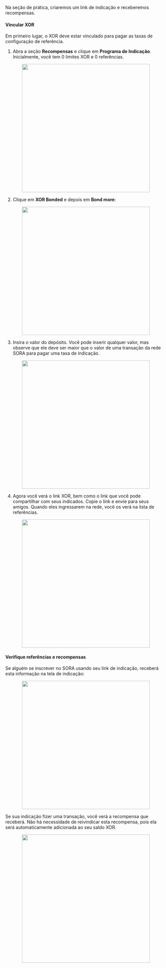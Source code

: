 Na seção de prática, criaremos um link de indicação e receberemos recompensas.

#### Vincular XOR

Em primeiro lugar, o XOR deve estar vinculado para pagar as taxas de configuração de referência.

1. Abra a seção **Recompensas** e clique em **Programa de Indicação**. Inicialmente, você tem 0 limites XOR e 0 referências.

<center><img src="/.gitbook/assets/bond-open-referral.png" width="400"></center>

2. Clique em **XOR Bonded** e depois em **Bond more**:

<center><img src="/.gitbook/assets/bond-choose-bond-more.png" width="400"></center>

3. Insira o valor do depósito. Você pode inserir qualquer valor, mas observe que ele deve ser maior que o valor de uma transação da rede SORA para pagar uma taxa de indicação.

<center><img src="/.gitbook/assets/bond-enter-amount.png" width="400"></center>

4. Agora você verá o link XOR, bem como o link que você pode compartilhar com seus indicados. Copie o link e envie para seus amigos. Quando eles ingressarem na rede, você os verá na lista de referências.

<center><img src="/.gitbook/assets/bond-share-referrals.png" width="400"></center>

#### Verifique referências e recompensas

Se alguém se inscrever no SORA usando seu link de indicação, receberá esta informação na tela de indicação:

<center><img src="/.gitbook/assets/referral-someone-joined.png" width="400"></center>

Se sua indicação fizer uma transação, você verá a recompensa que receberá. Não há necessidade de reivindicar esta recompensa, pois ela será automaticamente adicionada ao seu saldo XOR.

<center><img src="/.gitbook/assets/referral-someone-made-transaction.png" width="400"></center>
